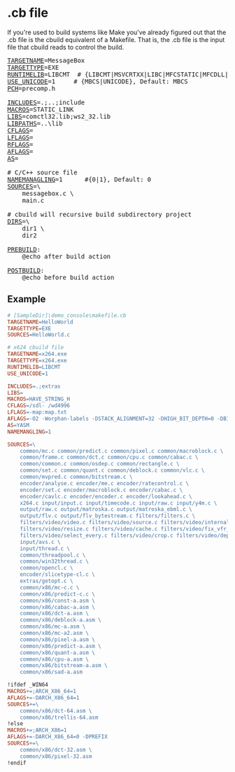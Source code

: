 # .cb file
If you're used to build systems like Make you've already figured out that the .cb file is the cbuild equivalent of a Makefile. That is, the .cb file is the input file that cbuild reads to control the build.

<pre>
<a href="TARGETNAME.md">TARGETNAME</a>=MessageBox
<a href="TARGETTYPE.md">TARGETTYPE</a>=EXE
<a href="RUNTIMELIB.md">RUNTIMELIB</a>=LIBCMT  # {LIBCMT|MSVCRTXX|LIBC|MFCSTATIC|MFCDLL|NONE}, Default: LIBCMT
<a href="USE_UNICODE.md">USE_UNICODE</a>=1     # {MBCS|UNICODE}, Default: MBCS
<a href="PCH.md">PCH</a>=precomp.h

<a href="INCLUDES.md">INCLUDES</a>=.;..;include
<a href="MACROS.md">MACROS</a>=STATIC_LINK
<a href="LIBS.md">LIBS</a>=comctl32.lib;ws2_32.lib
<a href="LIBPATHS.md">LIBPATHS</a>=..\lib
<a href="CFLAGS.md">CFLAGS</a>=
<a href="LFLAGS.md">LFLAGS</a>=
<a href="RFLAGS.md">RFLAGS</a>=
<a href="AFLAGS.md">AFLAGS</a>=
<a href="AS.md">AS</a>=

# C/C++ source file
<a href="NAMEMANAGLING.md">NAMEMANAGLING</a>=1      #{0|1}, Default: 0
<a href="SOURCES.md">SOURCES</a>=\
    messagebox.c \
    main.c
    
# cbuild will recursive build subdirectory project
<a href="DIRS.md">DIRS</a>=\
    dir1 \
    dir2

<a href="PREBUILD.md">PREBUILD</a>:
    @echo after build action
    
<a href="POSTBUILD.md">POSTBUILD</a>:
    @echo before build action
</pre>

## Example
``` Makefile
# [SampleDir]\demo_console\makefile.cb
TARGETNAME=HelloWorld
TARGETTYPE=EXE
SOURCES=HelloWorld.c
```

``` Makefile
# x624 cbuild file
TARGETNAME=x264.exe
TARGETTYPE=x264.exe
RUNTIMELIB=LIBCMT
USE_UNICODE=1

INCLUDES=.;extras
LIBS=
MACROS=HAVE_STRING_H
CFLAGS=/sdl- /wd4996
LFLAGS=-map:map.txt
AFLAGS=-O2 -Worphan-labels -DSTACK_ALIGNMENT=32 -DHIGH_BIT_DEPTH=0 -DBIT_DEPTH=8
AS=YASM
NAMEMANGLING=1

SOURCES=\
    common/mc.c common/predict.c common/pixel.c common/macroblock.c \
    common/frame.c common/dct.c common/cpu.c common/cabac.c \
    common/common.c common/osdep.c common/rectangle.c \
    common/set.c common/quant.c common/deblock.c common/vlc.c \
    common/mvpred.c common/bitstream.c \
    encoder/analyse.c encoder/me.c encoder/ratecontrol.c \
    encoder/set.c encoder/macroblock.c encoder/cabac.c \
    encoder/cavlc.c encoder/encoder.c encoder/lookahead.c \
    x264.c input/input.c input/timecode.c input/raw.c input/y4m.c \
    output/raw.c output/matroska.c output/matroska_ebml.c \
    output/flv.c output/flv_bytestream.c filters/filters.c \
    filters/video/video.c filters/video/source.c filters/video/internal.c \
    filters/video/resize.c filters/video/cache.c filters/video/fix_vfr_pts.c \
    filters/video/select_every.c filters/video/crop.c filters/video/depth.c \
    input/avs.c \
    input/thread.c \
    common/threadpool.c \
    common/win32thread.c \
    common/opencl.c \
    encoder/slicetype-cl.c \
    extras/getopt.c \
    common/x86/mc-c.c \
    common/x86/predict-c.c \
    common/x86/const-a.asm \
    common/x86/cabac-a.asm \
    common/x86/dct-a.asm \
    common/x86/deblock-a.asm \
    common/x86/mc-a.asm \
    common/x86/mc-a2.asm \
    common/x86/pixel-a.asm \
    common/x86/predict-a.asm \
    common/x86/quant-a.asm \
    common/x86/cpu-a.asm \
    common/x86/bitstream-a.asm \
    common/x86/sad-a.asm

!ifdef _WIN64
MACROS+=;ARCH_X86_64=1
AFLAGS+=-DARCH_X86_64=1
SOURCES+=\
    common/x86/dct-64.asm \
    common/x86/trellis-64.asm
!else
MACROS+=;ARCH_X86=1
AFLAGS+=-DARCH_X86_64=0 -DPREFIX 
SOURCES+=\
    common/x86/dct-32.asm \
    common/x86/pixel-32.asm
!endif
```
